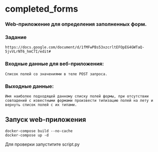 # completed_forms

### Web-приложение для определения заполненных форм.
### Задание
```
https://docs.google.com/document/d/1fMFwPBs53xzcrltEFOpEG4GWTaQ-5jvVLrNT6_hmC7I/edit#
```

### Входные данные для веб-приложения:
```
Список полей со значениями в теле POST запроса.
```

### Выходные данные:
```
Имя наиболее подходящей данному списку полей формы, при отсутствии совпадений с известными формами произвести типизацию полей на лету и вернуть список полей с их типами.
```
## Запуск web-приложения

~~~docker
docker-compose build --no-cache
docker-compose up -d
~~~
Для проверки запуститите script.py   
